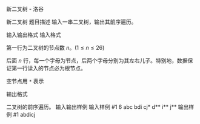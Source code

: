 



新二叉树 - 洛谷














新二叉树
题目描述
输入一串二叉树，输出其前序遍历。

输入输出格式
输入格式

第一行为二叉树的节点数 $n$。($1 \leq n \leq 26$)

后面 $n$ 行，每一个字母为节点，后两个字母分别为其左右儿子。特别地，数据保证第一行读入的节点必为根节点。

空节点用 `*` 表示

输出格式

二叉树的前序遍历。
输入输出样例
输入样例 #1
6
abc
bdi
cj*
d**
i**
j**
输出样例 #1
abdicj






